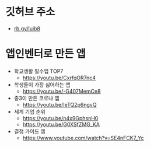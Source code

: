 # 깃허브 주소
* [rb.gy/luib8](https://rb.gy/luib8)

# 앱인벤터로 만든 앱
* 학교생활 필수앱 TOP7
  * https://youtu.be/CxrfqOR7nc4
* 학생들이 가장 싫어하는 앱
  * https://youtu.be/-G407MemCe8 
* 중3이 만든 코로나 앱
  * https://youtu.be/IeTQ2p6ngvQ
* 세계 기업 순위
  * https://youtu.be/n4x9GphsnH0
  * https://youtu.be/G0XSfZMG_KA  
* 결정 가이드 앱
  * https://www.youtube.com/watch?v=SE4nFCK7_Yc
